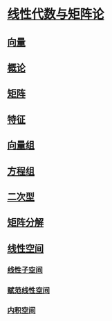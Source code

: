 <link rel='stylesheet' href='../../style/index.css'>
<script src='../../style/index.js'></script>

# [线性代数与矩阵论](../index.html)

## [向量](./Vector.html)

## [概论](./Introduction.html)

## [矩阵](./Matrix.html)

## [特征](./Eigen.html)

## [向量组](./Vectors.html)

## [方程组](./Equations.html)

## [二次型](./QuadraticForm.html)

## [矩阵分解](./MatrixDecomposition.html)

## [线性空间](./LinerSpace/index.html)

### [线性子空间](./LinerSpace/Sub.html)

### [赋范线性空间](./LinerSpace/Normed.html)

### [内积空间](./LinerSpace/Inner.html)